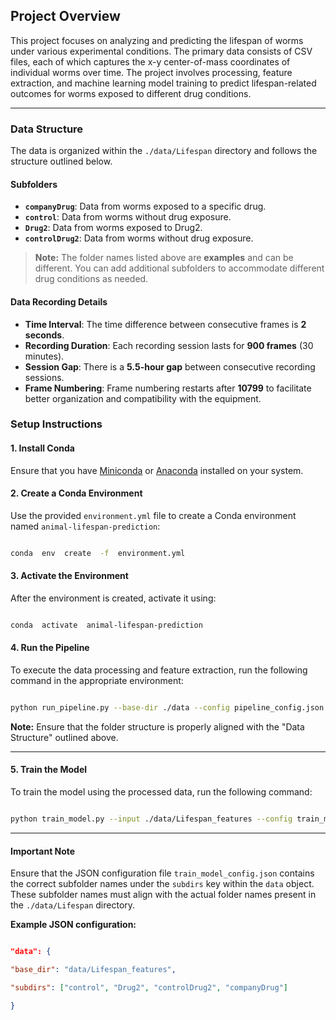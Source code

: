 
## Project Overview

  

This project focuses on analyzing and predicting the lifespan of worms under various experimental conditions. The primary data consists of CSV files, each of which captures the x-y center-of-mass coordinates of individual worms over time. The project involves processing, feature extraction, and machine learning model training to predict lifespan-related outcomes for worms exposed to different drug conditions.

---

  
### **Data Structure**

The data is organized within the `./data/Lifespan` directory and follows the structure outlined below.

#### **Subfolders**
- **`companyDrug`**: Data from worms exposed to a specific drug.
- **`control`**: Data from worms without drug exposure.
- **`Drug2`**: Data from worms exposed to Drug2.
- **`controlDrug2`**: Data from worms without drug exposure.

> **Note:** The folder names listed above are **examples** and can be different. You can add additional subfolders to accommodate different drug conditions as needed.

#### **Data Recording Details**
- **Time Interval**: The time difference between consecutive frames is **2 seconds**.
- **Recording Duration**: Each recording session lasts for **900 frames** (30 minutes).
- **Session Gap**: There is a **5.5-hour gap** between consecutive recording sessions.
- **Frame Numbering**: Frame numbering restarts after **10799** to facilitate better organization and compatibility with the equipment.

### Setup Instructions

  

#### 1. Install Conda

Ensure that you have [Miniconda](https://docs.conda.io/en/latest/miniconda.html) or [Anaconda](https://www.anaconda.com/products/distribution) installed on your system.

  

#### 2. Create a Conda Environment

Use the provided `environment.yml` file to create a Conda environment named `animal-lifespan-prediction`:

  

```bash

conda  env  create  -f  environment.yml

```

  

#### 3. Activate the Environment

After the environment is created, activate it using:

  

```bash

conda  activate  animal-lifespan-prediction

```
#### 4. Run the Pipeline

To execute the data processing and feature extraction, run the following command in the appropriate environment:

```bash

python run_pipeline.py --base-dir ./data --config pipeline_config.json

```

**Note:** Ensure that the folder structure is properly aligned with the "Data Structure" outlined above.

---

#### 5. Train the Model

To train the model using the processed data, run the following command:

```bash

python train_model.py --input ./data/Lifespan_features --config train_model_config.json

```

---

#### **Important Note**

Ensure that the JSON configuration file `train_model_config.json` contains the correct subfolder names under the `subdirs` key within the `data` object. These subfolder names must align with the actual folder names present in the `./data/Lifespan` directory.

**Example JSON configuration:**

```json

"data": {

"base_dir": "data/Lifespan_features",

"subdirs": ["control", "Drug2", "controlDrug2", "companyDrug"]

}

```
